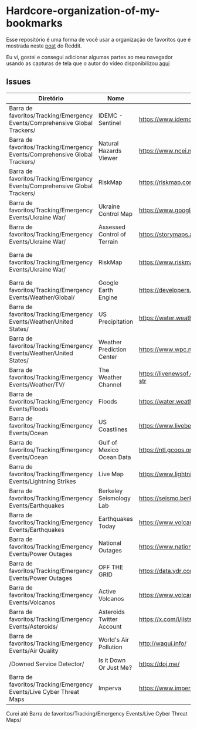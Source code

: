 # Hardcore-organization-of-my-bookmarks

Esse repositório é uma forma de você usar a organização de favoritos que é mostrada neste [post](https://www.reddit.com/r/datacurator/comments/16bf7ts/hardcore_organization_of_my_bookmarks_took_a_lot/?sort=confidence
) do Reddit. 


Eu vi, gostei e consegui adicionar algumas partes ao meu navegador usando as capturas de tela que o autor do vídeo disponibilizou [aqui](https://imgur.com/a/tracking-compilation-JcSywUD)



## Issues

| Diretório | Nome | Link | Problema |
| --- | --- | --- | --- |
| Barra de favoritos/Tracking/Emergency Events/Comprehensive Global Trackers/ | IDEMC - Sentinel | https://www.idemc.org/sentinel/ | Não é possível acessar esse site Verifique se há um erro de digitação em www.idemc.org. Se o endereço estiver correto, tente executar o Diagnóstico de Rede do Windows. DNS_PROBE_FINISHED_NXDOMAIN |
| Barra de favoritos/Tracking/Emergency Events/Comprehensive Global Trackers/ | Natural Hazards Viewer | https://www.ncei.noaa.gov/maps/hazards/?laye | Service Unavailable The server is temporarily unable to service your request due to maintenance downtime or capacity problems. Please try again later. Additionally, a 503 Service Unavailable error was encountered while trying to use an ErrorDocument to handle the request. |
| Barra de favoritos/Tracking/Emergency Events/Comprehensive Global Trackers/ | RiskMap | https://riskmap.com/?lat=51.50874245880 | Redirecionado para https://www.afternic.com/forsale/riskmap.com?utm_source=TDFS_DASLNC&utm_medium=parkedpages&utm_campaign=x_corp_tdfs-daslnc_base&traffic_type=TDFS_DASLNC&traffic_id=daslnc&lat=51.50874245880 riskmap.com Esse domínio está registrado, mas pode ficar disponível.
| Barra de favoritos/Tracking/Emergency Events/Ukraine War/ | Ukraine Control Map | https://www.google.com/maps/d/u/0/viewer?m | 404. That’s an error. O URL solicitado não foi encontrado neste servidor. That’s all we know.
| Barra de favoritos/Tracking/Emergency Events/Ukraine War/ | Assessed Control of Terrain | https://storymaps.arcgis.com/stories/36a7f6a6f| Hmm ... parece haver um problema A história que você está tentando acessar não existe ou você não tem permissão para visualizá-la
| Barra de favoritos/Tracking/Emergency Events/Ukraine War/ | RiskMap | https://www.riskmap.com/locations/ukraine | Redirecionado para https://www.afternic.com/forsale/riskmap.com?utm_source=TDFS_DASLNC&utm_medium=parkedpages&utm_campaign=x_corp_tdfs-daslnc_base&traffic_type=TDFS_DASLNC&traffic_id=daslnc&lat=51.50874245880 riskmap.com Esse domínio está registrado, mas pode ficar disponível.
| Barra de favoritos/Tracking/Emergency Events/Weather/Global/ |Google Earth Engine | https://developers.google.com/earth-engine/da | 404 Não foi possível encontrar essa página. |
| Barra de favoritos/Tracking/Emergency Events/Weather/United States/ | US Precipitation | https://water.weather.gov/precip/ | Não é possível acessar esse site Verifique se há um erro de digitação em water.weather.gov. Se o endereço estiver correto, tente executar o Diagnóstico de Rede do Windows. DNS_PROBE_FINISHED_NXDOMAIN|
| Barra de favoritos/Tracking/Emergency Events/Weather/United States/ |Weather Prediction Center |https://www.wpc.ncep.noaa.gov/NationalForeca| Not Found The requested URL was not found on this server.|
| Barra de favoritos/Tracking/Emergency Events/Weather/TV/| The Weather Channel | https://livenewsof.com/weather-channel-live-str | Error 404 - not found We couldn't find what you're looking for. Go back or browse our latest articles below. |
| Barra de favoritos/Tracking/Emergency Events/Floods | Floods | https://water.weather.gov/ahps/ |Não é possível acessar esse site Verifique se há um erro de digitação em water.weather.gov. Se o endereço estiver correto, tente executar o Diagnóstico de Rede do Windows. DNS_PROBE_FINISHED_NXDOMAIN |
| Barra de favoritos/Tracking/Emergency Events/Ocean |US Coastlines | https://www.livebeaches.com/category/city-ca | Oops! That page can’t be found.
| Barra de favoritos/Tracking/Emergency Events/Ocean |Gulf of Mexico Ocean Data | https://ntl.gcoos.org/mapOptions/fullViewMap | Not Found The requested URL was not found on this server.  Apache/2.4.52 (Ubuntu) Server at ntl.gcoos.org Port 443
| Barra de favoritos/Tracking/Emergency Events/Lightning Strikes | Live Map | https://www.lightningmaps.org/f/m=osst=3s= | Page Not Found :: Code 404 Sorry, there was an error. Please try again later.|
| Barra de favoritos/Tracking/Emergency Events/Earthquakes| Berkeley Seismology Lab | https://seismo.berkeley.edu/seismo.real.time.m | Not Found The requested URL was not found on this server. |
| Barra de favoritos/Tracking/Emergency Events/Earthquakes |Earthquakes Today | https://www.volcanodiscovery.com/earthquakes | Page not found.|
| Barra de favoritos/Tracking/Emergency Events/Power Outages| National Outages | https://www.nationaloutages.com/us-power-ou | Não é possível acessar esse site www.nationaloutages.com demorou muito para responder. Tente: Verificar a conexão Verificar o proxy e o firewall Executar o Diagnóstico de Rede do Windows ERR_CONNECTION_TIMED_OUT |
| Barra de favoritos/Tracking/Emergency Events/Power Outages | OFF THE GRID | https://data.ydr.com/national-power-outage-m| Forbidden You don't have permission to access this resource.|
| Barra de favoritos/Tracking/Emergency Events/Volcanos | Active Volcanos | https://www.volcanodiscovery.com/erupting_vo | Page not found. |
| Barra de favoritos/Tracking/Emergency Events/Asteroids/ | Asteroids Twitter Account | https://x.com/i/lists/124101625096638873 | Ih, esta página não existe. Tente buscar outra coisa.| 
| Barra de favoritos/Tracking/Emergency Events/Air Quality | World's Air Pollution | http://waqui.info/ | Redirenciona para https://ww25.waqui.info/?subid1=20250928-1527-508e-84dd-e112ca138acf
| /Downed Service Detector/ | Is it Down Or Just Me? | https://doj.me/ | Acho que o dominio foi comprado |
| Barra de favoritos/Tracking/Emergency Events/Live Cyber Threat Maps | Imperva | https://www.imperva.com/cyber-threat-attack- | Redirecionado para https://www.imperva.com/404 404 Page was not found. But I’m here, and I come in peace.

Curei até Barra de favoritos/Tracking/Emergency Events/Live Cyber Threat Maps/